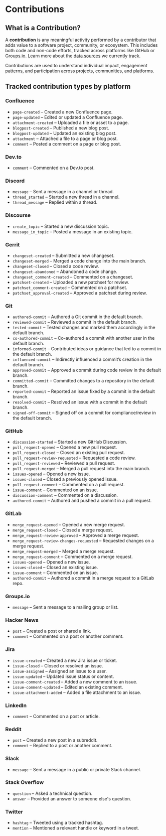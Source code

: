 # Contributions

## What is a Contribution?

A **contribution** is any meaningful activity performed by a contributor that adds value to a software project, community, or ecosystem. This includes both code and non-code efforts, tracked across platforms like GitHub or Groups.io. Learn more about the [data sources](../data-sources/index.md) we currently track.

Contributions are used to understand individual impact, engagement patterns, and participation across projects, communities, and platforms.


## Tracked contribution types by platform

### **Confluence**
- `page-created` – Created a new Confluence page.
- `page-updated` – Edited or updated a Confluence page.
- `attachment-created` – Uploaded a file or asset to a page.
- `blogpost-created` – Published a new blog post.
- `blogpost-updated` – Updated an existing blog post.
- `attachment` – Attached a file to a page or blog post.
- `comment` – Posted a comment on a page or blog post.

### **Dev.to**
- `comment` – Commented on a Dev.to post.

### **Discord**
- `message` – Sent a message in a channel or thread.
- `thread_started` – Started a new thread in a channel.
- `thread_message` – Replied within a thread.

### **Discourse**
- `create_topic` – Started a new discussion topic.
- `message_in_topic` – Posted a message in an existing topic.

### **Gerrit**
- `changeset-created` – Submitted a new changeset.
- `changeset-merged` – Merged a code change into the main branch.
- `changeset-closed` – Closed a code review.
- `changeset-abandoned` – Abandoned a code change.
- `changeset_comment-created` – Commented on a changeset.
- `patchset-created` – Uploaded a new patchset for review.
- `patchset_comment-created` – Commented on a patchset.
- `patchset_approval-created` – Approved a patchset during review.

### **Git**
- `authored-commit` – Authored a Git commit in the default branch.
- `reviewed-commit` – Reviewed a commit in the default branch.
- `tested-commit` – Tested changes and marked them accordingly in the default branch.
- `co-authored-commit` – Co-authored a commit with another user in the default branch.
- `informed-commit` – Contributed ideas or guidance that led to a commit in the default branch.
- `influenced-commit` – Indirectly influenced a commit’s creation in the default branch.
- `approved-commit` – Approved a commit during code review in the default branch.
- `committed-commit` – Committed changes to a repository in the default branch.
- `reported-commit` – Reported an issue fixed by a commit in the default branch.
- `resolved-commit` – Resolved an issue with a commit in the default branch.
- `signed-off-commit` – Signed off on a commit for compliance/review in the default branch.

### **GitHub**
- `discussion-started` – Started a new GitHub Discussion.
- `pull_request-opened` – Opened a new pull request.
- `pull_request-closed` – Closed an existing pull request.
- `pull_request-review-requested` – Requested a code review.
- `pull_request-reviewed` – Reviewed a pull request.
- `pull_request-merged` – Merged a pull request into the main branch.
- `issues-opened` – Opened a new issue.
- `issues-closed` – Closed a previously opened issue.
- `pull_request-comment` – Commented on a pull request.
- `issue-comment` – Commented on an issue.
- `discussion-comment` – Commented on a discussion.
- `authored-commit` – Authored and pushed a commit in a pull request.

### **GitLab**
- `merge_request-opened` – Opened a new merge request.
- `merge_request-closed` – Closed a merge request.
- `merge_request-review-approved` – Approved a merge request.
- `merge_request-review-changes-requested` – Requested changes on a merge request.
- `merge_request-merged` – Merged a merge request.
- `merge_request-comment` – Commented on a merge request.
- `issues-opened` – Opened a new issue.
- `issues-closed` – Closed an existing issue.
- `issue-comment` – Commented on an issue.
- `authored-commit` – Authored a commit in a merge request to a GitLab repo.

### **Groups.io**
- `message` – Sent a message to a mailing group or list.

### **Hacker News**
- `post` – Created a post or shared a link.
- `comment` – Commented on a post or another comment.

### **Jira**
- `issue-created` – Created a new Jira issue or ticket.
- `issue-closed` – Closed or resolved an issue.
- `issue-assigned` – Assigned an issue to a user.
- `issue-updated` – Updated issue status or content.
- `issue-comment-created` – Added a new comment to an issue.
- `issue-comment-updated` – Edited an existing comment.
- `issue-attachment-added` – Added a file attachment to an issue.

### **LinkedIn**
- `comment` – Commented on a post or article.

### **Reddit**
- `post` – Created a new post in a subreddit.
- `comment` – Replied to a post or another comment.

### **Slack**
- `message` – Sent a message in a public or private Slack channel.

### **Stack Overflow**
- `question` – Asked a technical question.
- `answer` – Provided an answer to someone else's question.

### **Twitter**
- `hashtag` – Tweeted using a tracked hashtag.
- `mention` – Mentioned a relevant handle or keyword in a tweet.
